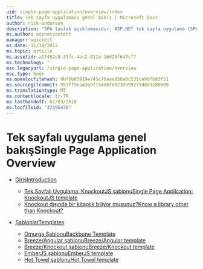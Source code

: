 ```yaml
---
uid: single-page-application/overview/index
title: Tek sayfa uygulaması genel bakış | Microsoft Docs
author: rick-anderson
description: "SPA taslak açıklamasıdır: ASP.NET tek sayfa uygulama (SPA), MVC 4 beta Önizleme'de yeni bir özelliktir. Bunu bir daha iyi için uçtan uca e sağlar..."
ms.author: aspnetcontent
manager: wpickett
ms.date: 11/14/2012
ms.topic: article
ms.assetid: a17452c8-35fc-4ac2-811e-16d29f647cf7
ms.technology: ''
msc.legacyurl: /single-page-application/overview
msc.type: book
ms.openlocfilehash: 9bf6b85919e745c76eaad58a0c531ce90fb93f51
ms.sourcegitcommit: 953ff9ea4369f154d6fd0239599279ddd3280009
ms.translationtype: MT
ms.contentlocale: tr-TR
ms.lasthandoff: 07/03/2018
ms.locfileid: "37395476"
---
```

<a name="single-page-application-overview"></a><span data-ttu-id="d71aa-104">Tek sayfalı uygulama genel bakış</span><span class="sxs-lookup"><span data-stu-id="d71aa-104">Single Page Application Overview</span></span>
====================
- [<span data-ttu-id="d71aa-105">Giriş</span><span class="sxs-lookup"><span data-stu-id="d71aa-105">Introduction</span></span>](introduction/index.md)

    - [<span data-ttu-id="d71aa-106">Tek Sayfalı Uygulama: KnockoutJS şablonu</span><span class="sxs-lookup"><span data-stu-id="d71aa-106">Single Page Application: KnockoutJS template</span></span>](introduction/knockoutjs-template.md)
    - [<span data-ttu-id="d71aa-107">Knockout dışında bir kitaplık biliyor musunuz?</span><span class="sxs-lookup"><span data-stu-id="d71aa-107">Know a library other than Knockout?</span></span>](introduction/other-libraries.md)
- [<span data-ttu-id="d71aa-108">Şablonlar</span><span class="sxs-lookup"><span data-stu-id="d71aa-108">Templates</span></span>](templates/index.md)

    - [<span data-ttu-id="d71aa-109">Omurga Şablonu</span><span class="sxs-lookup"><span data-stu-id="d71aa-109">Backbone Template</span></span>](templates/backbonejs-template.md)
    - [<span data-ttu-id="d71aa-110">Breeze/Angular şablonu</span><span class="sxs-lookup"><span data-stu-id="d71aa-110">Breeze/Angular template</span></span>](templates/breezeangular-template.md)
    - [<span data-ttu-id="d71aa-111">Breeze/Knockout şablonu</span><span class="sxs-lookup"><span data-stu-id="d71aa-111">Breeze/Knockout template</span></span>](templates/breezeknockout-template.md)
    - [<span data-ttu-id="d71aa-112">EmberJS şablonu</span><span class="sxs-lookup"><span data-stu-id="d71aa-112">EmberJS template</span></span>](templates/emberjs-template.md)
    - [<span data-ttu-id="d71aa-113">Hot Towel şablonu</span><span class="sxs-lookup"><span data-stu-id="d71aa-113">Hot Towel template</span></span>](templates/hottowel-template.md)
